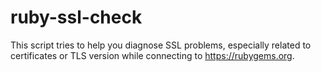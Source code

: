 # ruby-ssl-check

This script tries to help you diagnose SSL problems, especially related to certificates or TLS version while connecting to https://rubygems.org.
